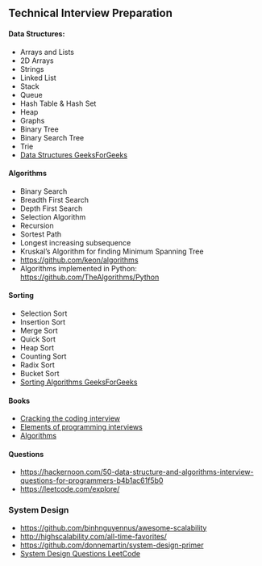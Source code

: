 ## Technical Interview Preparation

#### Data Structures:
- Arrays and Lists
- 2D Arrays
- Strings
- Linked List
- Stack
- Queue
- Hash Table & Hash Set
- Heap
- Graphs
- Binary Tree
- Binary Search Tree
- Trie
- [Data Structures GeeksForGeeks](https://www.geeksforgeeks.org/data-structures/)

#### Algorithms
- Binary Search
- Breadth First Search
- Depth First Search
- Selection Algorithm
- Recursion
- Sortest Path
- Longest increasing subsequence
- Kruskal’s Algorithm for finding Minimum Spanning Tree
- https://github.com/keon/algorithms
- Algorithms implemented in Python: https://github.com/TheAlgorithms/Python

#### Sorting
- Selection Sort
- Insertion Sort
- Merge Sort
- Quick Sort
- Heap Sort
- Counting Sort
- Radix Sort
- Bucket Sort
- [Sorting Algorithms GeeksForGeeks](https://www.geeksforgeeks.org/sorting-algorithms/)


#### Books
- [Cracking the coding interview](https://amzn.to/34wxaxM)
- [Elements of programming interviews](https://amzn.to/2HVPIxU)
- [Algorithms](https://amzn.to/34xiE96)


#### Questions
- https://hackernoon.com/50-data-structure-and-algorithms-interview-questions-for-programmers-b4b1ac61f5b0
- https://leetcode.com/explore/


### System Design
- https://github.com/binhnguyennus/awesome-scalability
- http://highscalability.com/all-time-favorites/
- https://github.com/donnemartin/system-design-primer
- [System Design Questions LeetCode](https://leetcode.com/discuss/interview-question/system-design/?currentPage=1&orderBy=recent_activity&query=)


